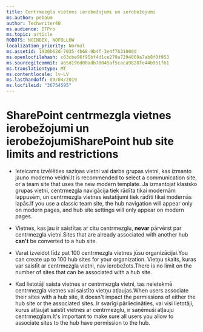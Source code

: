 ```yaml
---
title: Centrmezgla vietnes ierobežojumi un ierobežojumi
ms.author: pebaum
author: Techwriter40
ms.audience: ITPro
ms.topic: article
ROBOTS: NOINDEX, NOFOLLOW
localization_priority: Normal
ms.assetid: 1930b62d-7035-4b68-9b4f-3e4f7b31000d
ms.openlocfilehash: c63cbe96f95bf4d1ce279a7294069a7ab8f0f953
ms.sourcegitcommit: a65d196d00adb70045af5caca9828fe44b951f61
ms.translationtype: MT
ms.contentlocale: lv-LV
ms.lasthandoff: 09/04/2019
ms.locfileid: "36754595"
---
```

# <a name="sharepoint-hub-site-limits-and-restrictions"></a><span data-ttu-id="c7690-102">SharePoint centrmezgla vietnes ierobežojumi un ierobežojumi</span><span class="sxs-lookup"><span data-stu-id="c7690-102">SharePoint hub site limits and restrictions</span></span>

- <span data-ttu-id="c7690-103">Ieteicams izvēlēties saziņas vietni vai darba grupas vietni, kas izmanto jauno moderno veidni.</span><span class="sxs-lookup"><span data-stu-id="c7690-103">It is recommended to select a communication site, or a team site that uses the new modern template.</span></span> <span data-ttu-id="c7690-104">Ja izmantojat klasisko grupas vietni, centrmezgla navigācija tiek rādīta tikai modernām lappusēm, un centrmezgla vietnes iestatījumi tiek rādīti tikai modernās lapās.</span><span class="sxs-lookup"><span data-stu-id="c7690-104">If you use a classic team site, the hub navigation will appear only on modern pages, and hub site settings will only appear on modern pages.</span></span>

- <span data-ttu-id="c7690-105">Vietnes, kas jau ir saistītas ar citu centrmezglu, **nevar** pārvērst par centrmezgla vietni.</span><span class="sxs-lookup"><span data-stu-id="c7690-105">Sites that are already associated with another hub **can't** be converted to a hub site.</span></span> 

- <span data-ttu-id="c7690-106">Varat izveidot līdz pat 100 centrmezgla vietnes jūsu organizācijai.</span><span class="sxs-lookup"><span data-stu-id="c7690-106">You can create up to 100 hub sites for your organization.</span></span> <span data-ttu-id="c7690-107">Vietņu skaits, kuras var saistīt ar centrmezgla vietni, nav ierobežots.</span><span class="sxs-lookup"><span data-stu-id="c7690-107">There is no limit on the number of sites that can be associated with a hub site.</span></span>

- <span data-ttu-id="c7690-108">Kad lietotāji saista vietnes ar centrmezgla vietni, tas neietekmē centrmezgla vietnes vai saistīto vietņu atļaujas.</span><span class="sxs-lookup"><span data-stu-id="c7690-108">When users associate their sites with a hub site, it doesn't impact the permissions of either the hub site or the associated sites.</span></span> <span data-ttu-id="c7690-109">Ir svarīgi pārliecināties, vai visi lietotāji, kurus atļaujat saistīt vietnes ar centrmezglu, ir saņēmuši atļauju centrmezglam.</span><span class="sxs-lookup"><span data-stu-id="c7690-109">It's important to make sure all users you allow to associate sites to the hub have permission to the hub.</span></span>



